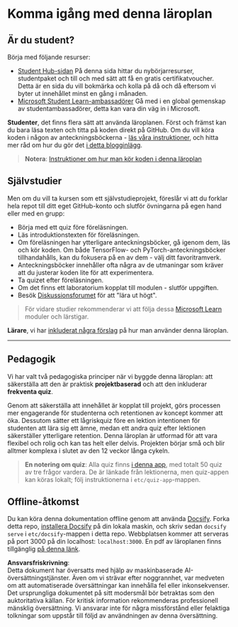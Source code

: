 # Komma igång med denna läroplan

## Är du student?

Börja med följande resurser:

* [Student Hub-sidan](https://docs.microsoft.com/learn/student-hub?WT.mc_id=academic-77998-cacaste) På denna sida hittar du nybörjarresurser, studentpaket och till och med sätt att få en gratis certifikatvoucher. Detta är en sida du vill bokmärka och kolla på då och då eftersom vi byter ut innehållet minst en gång i månaden.
* [Microsoft Student Learn-ambassadörer](https://studentambassadors.microsoft.com?WT.mc_id=academic-77998-cacaste) Gå med i en global gemenskap av studentambassadörer, detta kan vara din väg in i Microsoft.

**Studenter**, det finns flera sätt att använda läroplanen. Först och främst kan du bara läsa texten och titta på koden direkt på GitHub. Om du vill köra koden i någon av anteckningsböckerna - [läs våra instruktioner](./etc/how-to-run.md), och hitta mer råd om hur du gör det [i detta blogginlägg](https://soshnikov.com/education/how-to-execute-notebooks-from-github/).

> **Notera**: [Instruktioner om hur man kör koden i denna läroplan](/how-to-run.md)

## Självstudier

Men om du vill ta kursen som ett självstudieprojekt, föreslår vi att du forklar hela repot till ditt eget GitHub-konto och slutför övningarna på egen hand eller med en grupp:

* Börja med ett quiz före föreläsningen.
* Läs introduktionstexten för föreläsningen.
* Om föreläsningen har ytterligare anteckningsböcker, gå igenom dem, läs och kör koden. Om både TensorFlow- och PyTorch-anteckningsböcker tillhandahålls, kan du fokusera på en av dem - välj ditt favoritramverk.
* Anteckningsböcker innehåller ofta några av de utmaningar som kräver att du justerar koden lite för att experimentera.
* Ta quizet efter föreläsningen.
* Om det finns ett laboratorium kopplat till modulen - slutför uppgiften.
* Besök [Diskussionsforumet](https://github.com/microsoft/AI-For-Beginners/discussions) för att "lära ut högt".

> För vidare studier rekommenderar vi att följa dessa [Microsoft Learn](https://docs.microsoft.com/en-us/users/dmitrysoshnikov-9132/collections/31zgizg2p418yo/?WT.mc_id=academic-77998-cacaste) moduler och lärstigar.

**Lärare**, vi har [inkluderat några förslag](/for-teachers.md) på hur man använder denna läroplan.

---

## Pedagogik

Vi har valt två pedagogiska principer när vi byggde denna läroplan: att säkerställa att den är praktisk **projektbaserad** och att den inkluderar **frekventa quiz**.

Genom att säkerställa att innehållet är kopplat till projekt, görs processen mer engagerande för studenterna och retentionen av koncept kommer att öka. Dessutom sätter ett lågriskquiz före en lektion intentionen för studenten att lära sig ett ämne, medan ett andra quiz efter lektionen säkerställer ytterligare retention. Denna läroplan är utformad för att vara flexibel och rolig och kan tas helt eller delvis. Projekten börjar små och blir alltmer komplexa i slutet av den 12 veckor långa cykeln.

> **En notering om quiz**: Alla quiz finns [i denna app](https://red-field-0a6ddfd03.1.azurestaticapps.net/), med totalt 50 quiz av tre frågor vardera. De är länkade från lektionerna, men quiz-appen kan köras lokalt; följ instruktionerna i `etc/quiz-app`-mappen.

## Offline-åtkomst

Du kan köra denna dokumentation offline genom att använda [Docsify](https://docsify.js.org/#/). Forka detta repo, [installera Docsify](https://docsify.js.org/#/quickstart) på din lokala maskin, och skriv sedan `docsify serve` i `etc/docsify`-mappen i detta repo. Webbplatsen kommer att serveras på port 3000 på din localhost: `localhost:3000`. En pdf av läroplanen finns tillgänglig [på denna länk](../../../../../../etc/pdf/readme.pdf).

**Ansvarsfriskrivning**:  
Detta dokument har översatts med hjälp av maskinbaserade AI-översättningstjänster. Även om vi strävar efter noggrannhet, var medveten om att automatiserade översättningar kan innehålla fel eller inkonsekvenser. Det ursprungliga dokumentet på sitt modersmål bör betraktas som den auktoritativa källan. För kritisk information rekommenderas professionell mänsklig översättning. Vi ansvarar inte för några missförstånd eller felaktiga tolkningar som uppstår till följd av användningen av denna översättning.